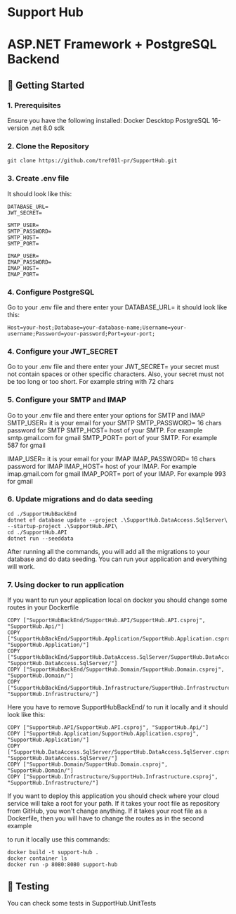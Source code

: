 # Support Hub
# ASP.NET Framework + PostgreSQL Backend

## 🚀 Getting Started
### 1. Prerequisites
Ensure you have the following installed:
Docker Descktop
PostgreSQL 16-version
.net 8.0 sdk

### 2. Clone the Repository
```
git clone https://github.com/tref01l-pr/SupportHub.git
```

### 3. Create .env file
It should look like this:
```
DATABASE_URL=
JWT_SECRET=

SMTP_USER=
SMTP_PASSWORD=
SMTP_HOST=
SMTP_PORT=

IMAP_USER=
IMAP_PASSWORD=
IMAP_HOST=
IMAP_PORT=
```

### 4. Configure PostgreSQL
Go to your .env file and there enter your DATABASE_URL= it should look like this:
```
Host=your-host;Database=your-database-name;Username=your-username;Password=your-password;Port=your-port;
```

### 4. Configure your JWT_SECRET
Go to your .env file and there enter your JWT_SECRET= your secret must not contain spaces or other specific characters. Also, your secret must not be too long or too short. For example string with 72 chars

### 5. Configure your SMTP and IMAP
Go to your .env file and there enter your options for SMTP and IMAP
SMTP_USER= it is your email for your SMTP
SMTP_PASSWORD= 16 chars password for SMTP
SMTP_HOST= host of your SMTP. For example smtp.gmail.com for gmail
SMTP_PORT= port of your SMTP. For example 587 for gmail

IMAP_USER= it is your email for your IMAP
IMAP_PASSWORD= 16 chars password for IMAP
IMAP_HOST= host of your IMAP. For example imap.gmail.com for gmail
IMAP_PORT= port of your IMAP. For example 993 for gmail

### 6. Update migrations and do data seeding
```
cd ./SupportHubBackEnd
dotnet ef database update --project .\SupportHub.DataAccess.SqlServer\ --startup-project .\SupportHub.API\
cd ./SupportHub.API
dotnet run --seeddata
```
After running all the commands, you will add all the migrations to your database and do data seeding.
You can run your application and everything will work.

### 7. Using docker to run application
If you want to run your application local on docker you should change some routes in your Dockerfile
```
COPY ["SupportHubBackEnd/SupportHub.API/SupportHub.API.csproj", "SupportHub.Api/"]
COPY ["SupportHubBackEnd/SupportHub.Application/SupportHub.Application.csproj", "SupportHub.Application/"]
COPY ["SupportHubBackEnd/SupportHub.DataAccess.SqlServer/SupportHub.DataAccess.SqlServer.csproj", "SupportHub.DataAccess.SqlServer/"]
COPY ["SupportHubBackEnd/SupportHub.Domain/SupportHub.Domain.csproj", "SupportHub.Domain/"]
COPY ["SupportHubBackEnd/SupportHub.Infrastructure/SupportHub.Infrastructure.csproj", "SupportHub.Infrastructure/"]
```
Here you have to remove SupportHubBackEnd/ to run it locally and it should look like this:
```
COPY ["SupportHub.API/SupportHub.API.csproj", "SupportHub.Api/"]
COPY ["SupportHub.Application/SupportHub.Application.csproj", "SupportHub.Application/"]
COPY ["SupportHub.DataAccess.SqlServer/SupportHub.DataAccess.SqlServer.csproj", "SupportHub.DataAccess.SqlServer/"]
COPY ["SupportHub.Domain/SupportHub.Domain.csproj", "SupportHub.Domain/"]
COPY ["SupportHub.Infrastructure/SupportHub.Infrastructure.csproj", "SupportHub.Infrastructure/"]
```

If you want to deploy this application you should check where your cloud service will take a root for your path. 
If it takes your root file as repository from GitHub, you won't change anything.
If it takes your root file as a Dockerfile, then you will have to change the routes as in the second example

to run it locally use this commands:
```
docker build -t support-hub .
docker container ls
docker run -p 8080:8080 support-hub
```

## 🔬 Testing
You can check some tests in SupportHub.UnitTests